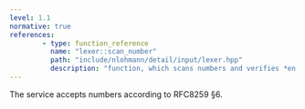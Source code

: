```yaml
---
level: 1.1
normative: true
references:
        - type: function_reference
          name: "lexer::scan_number"
          path: "include/nlohmann/detail/input/lexer.hpp"
          description: "function, which scans numbers and verifies *en passant* that these number is in accordance with RFC8259"
---
```


The service accepts numbers according to RFC8259 §6.